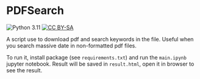 # PDFSearch

![Python 3.11](https://img.shields.io/badge/Python-3.11-blue?logo=python&logoColor=white)
[![CC BY-SA](https://img.shields.io/badge/License-CC_BY--SA-green)](https://creativecommons.org/licenses/by-sa/4.0/)

A script use to download pdf and search keywords in the file. Useful when you search massive date in non-formatted pdf files.

To run it, install package (see `requirements.txt`) and run the `main.ipynb` jupyter notebook. Result will be saved in `result.html`, open it in browser to see the result.
